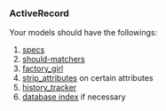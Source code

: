 ### ActiveRecord

Your models should have the followings:

1. [specs](https://www.relishapp.com/rspec/rspec-rails/docs/model-specs)
2. [should-matchers](https://github.com/thoughtbot/shoulda-matchers)
2. [factory_girl](https://github.com/thoughtbot/factory_girl_rails)
3. [strip_attributes](http://github.com/rmm5t/strip_attributes) on certain attributes
4. [history_tracker](https://github.com/yoolk/history_tracker)
5. [database index](http://en.wikipedia.org/wiki/Database_index) if necessary